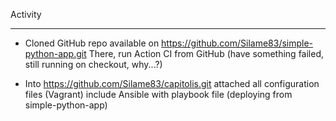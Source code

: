 Activity
________



- Cloned GitHub repo available on https://github.com/Silame83/simple-python-app.git
    There, run Action CI from GitHub (have something failed, still running on checkout, why...?)
   
- Into https://github.com/Silame83/capitolis.git attached all configuration files (Vagrant) include Ansible with playbook file (deploying from simple-python-app) 
